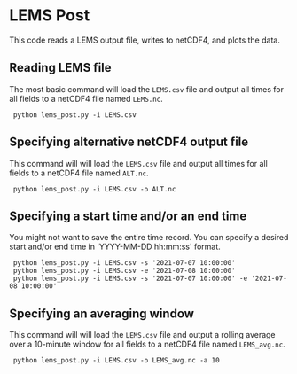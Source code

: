 # LEMS Post
This code reads a LEMS output file, writes to netCDF4, and plots the data.

## Reading LEMS file
The most basic command will load the `LEMS.csv` file and output all times for all fields to a netCDF4 file named `LEMS.nc`. 

```
 python lems_post.py -i LEMS.csv
```

## Specifying alternative netCDF4 output file
This command will will load the `LEMS.csv` file and output all times for all fields to a netCDF4 file named `ALT.nc`.

```
 python lems_post.py -i LEMS.csv -o ALT.nc
```

## Specifying a start time and/or an end time
You might not want to save the entire time record. You can specify a desired start and/or end time in 'YYYY-MM-DD hh:mm:ss' format.
```
 python lems_post.py -i LEMS.csv -s '2021-07-07 10:00:00'
 python lems_post.py -i LEMS.csv -e '2021-07-08 10:00:00'
 python lems_post.py -i LEMS.csv -s '2021-07-07 10:00:00' -e '2021-07-08 10:00:00'
```

## Specifying an averaging window
This command will will load the `LEMS.csv` file and output a rolling average over a 10-minute window for all fields to a netCDF4 file named `LEMS_avg.nc`.

```
 python lems_post.py -i LEMS.csv -o LEMS_avg.nc -a 10
```